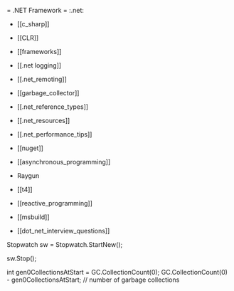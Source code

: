 = .NET Framework =
:.net:

* [[c_sharp]]
* [[CLR]]
* [[frameworks]]
* [[.net logging]]
* [[.net_remoting]]
* [[garbage_collector]]
* [[.net_reference_types]]
* [[.net_resources]]
* [[.net_performance_tips]]
* [[nuget]]
* [[asynchronous_programming]]
* Raygun
* [[t4]]
* [[reactive_programming]]
* [[msbuild]]


* [[dot_net_interview_questions]]

Stopwatch sw = Stopwatch.StartNew();

sw.Stop();

int gen0CollectionsAtStart = GC.CollectionCount(0);
GC.CollectionCount(0) - gen0CollectionsAtStart; // number of garbage collections



